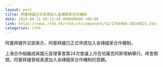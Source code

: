 ```yaml
---
layout: post
title: 阿塞拜疆正式申請加入金磚國家合作機制
date: 2024-08-21 08:13:43.000000000 +08:00
link: https://news.rthk.hk/rthk/ch/component/k2/1766980-20240821.htm
categories: rthk
---
```


阿塞拜疆外交部表示，阿塞拜疆已正式申請加入金磚國家合作機制。

上海合作組織成員國元首理事會第24次會議上月在哈薩克阿斯塔納舉行。峰會期間，阿塞拜疆曾經表達加入金磚國家合作機制的意願。
